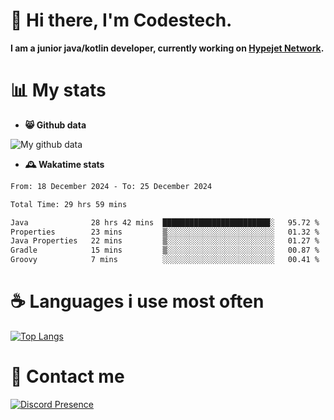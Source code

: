 # 👋 Hi there, I'm Codestech.
**I am a junior java/kotlin developer, currently working on [Hypejet Network](https://github.com/Hypejet).**

# 📊 My stats
- **😸 Github data**

![My github data](https://github-readme-stats.vercel.app/api?username=Codestech1&count_private=true&include_all_commits=true&theme=codeSTACKr)

- **🕰️ Wakatime stats**
<!--START_SECTION:waka-->

```txt
From: 18 December 2024 - To: 25 December 2024

Total Time: 29 hrs 59 mins

Java              28 hrs 42 mins  ████████████████████████░   95.72 %
Properties        23 mins         ▒░░░░░░░░░░░░░░░░░░░░░░░░   01.32 %
Java Properties   22 mins         ▒░░░░░░░░░░░░░░░░░░░░░░░░   01.27 %
Gradle            15 mins         ▒░░░░░░░░░░░░░░░░░░░░░░░░   00.87 %
Groovy            7 mins          ░░░░░░░░░░░░░░░░░░░░░░░░░   00.41 %
```

<!--END_SECTION:waka-->

# ☕ Languages i use most often
[![Top Langs](https://github-readme-stats.vercel.app/api/top-langs/?username=Codestech1&layout=compact&langs_count=8&exclude_repo=window5000.github.io&theme=codeSTACKr)](https://github.com/anuraghazra/github-readme-stats)

# 💬 Contact me
[![Discord Presence](https://lanyard.cnrad.dev/api/650718742157852740)](https://discord.com/users/650718742157852740)
</br>

